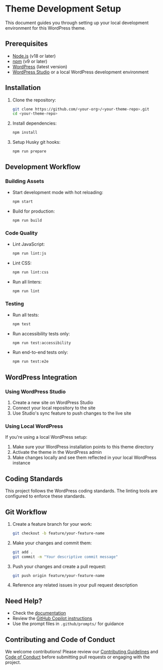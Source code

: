 # Theme Development Setup

This document guides you through setting up your local development environment for this WordPress theme.

## Prerequisites

- [Node.js](https://nodejs.org/) (v18 or later)
- [npm](https://www.npmjs.com/) (v9 or later)
- [WordPress](https://wordpress.org/) (latest version)
- [WordPress Studio](https://wordpress.com/start/wordpress-studio) or a local WordPress development environment

## Installation

1. Clone the repository:
    ```bash
    git clone https://github.com/<your-org>/<your-theme-repo>.git
    cd <your-theme-repo>
    ```

2. Install dependencies:
    ```bash
    npm install
    ```

3. Setup Husky git hooks:
    ```bash
    npm run prepare
    ```

## Development Workflow

### Building Assets

- Start development mode with hot reloading:
  ```bash
  npm start
  ```

- Build for production:
  ```bash
  npm run build
  ```

### Code Quality

- Lint JavaScript:
  ```bash
  npm run lint:js
  ```

- Lint CSS:
  ```bash
  npm run lint:css
  ```

- Run all linters:
  ```bash
  npm run lint
  ```

### Testing

- Run all tests:
  ```bash
  npm test
  ```

- Run accessibility tests only:
  ```bash
  npm run test:accessibility
  ```

- Run end-to-end tests only:
  ```bash
  npm run test:e2e
  ```

## WordPress Integration

### Using WordPress Studio

1. Create a new site on WordPress Studio
2. Connect your local repository to the site
3. Use Studio's sync feature to push changes to the live site

### Using Local WordPress

If you're using a local WordPress setup:

1. Make sure your WordPress installation points to this theme directory
2. Activate the theme in the WordPress admin
3. Make changes locally and see them reflected in your local WordPress instance

## Coding Standards

This project follows the WordPress coding standards. The linting tools are configured to enforce these standards.

## Git Workflow

1. Create a feature branch for your work:
    ```bash
    git checkout -b feature/your-feature-name
    ```

2. Make your changes and commit them:
    ```bash
    git add .
    git commit -m "Your descriptive commit message"
    ```

3. Push your changes and create a pull request:
    ```bash
    git push origin feature/your-feature-name
    ```

4. Reference any related issues in your pull request description

## Need Help?

- Check the [documentation](./docs/README.md)
- Review the [GitHub Copilot instructions](./.github/copilot-instructions.md)
- Use the prompt files in `.github/prompts/` for guidance

## Contributing and Code of Conduct

We welcome contributions! Please review our [Contributing Guidelines](https://github.com/lightspeedwp/.github/blob/master/.github/CONTRIBUTING.md) and [Code of Conduct](https://github.com/lightspeedwp/.github/blob/master/.github/CODE_OF_CONDUCT.md) before submitting pull requests or engaging with the project.